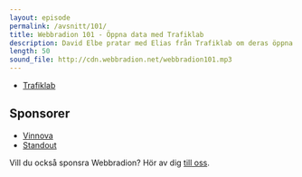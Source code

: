 ```yaml
---
layout: episode
permalink: /avsnitt/101/
title: Webbradion 101 - Öppna data med Trafiklab
description: David Elbe pratar med Elias från Trafiklab om deras öppna data.
length: 50
sound_file: http://cdn.webbradion.net/webbradion101.mp3
---
```


* [Trafiklab](https://www.trafiklab.se/)

## Sponsorer

* [Vinnova](http://www.vinnova.se/sv/)
* [Standout](http://standout.se/)

Vill du också sponsra Webbradion? Hör av dig [till oss](http://webbradion.net/om.html).
